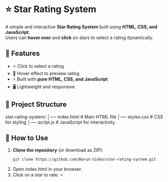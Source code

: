 # ⭐ Star Rating System

A simple and interactive **Star Rating System** built using **HTML, CSS, and JavaScript**.  
Users can **hover over** and **click** on stars to select a rating dynamically.

## 🚀 Features
- ⭐ Click to select a rating
- 🎨 Hover effect to preview rating
- ⚡ Built with **pure HTML, CSS, and JavaScript**
- 🖥️ Lightweight and responsive

## 📂 Project Structure
star-rating-system/ │── index.html # Main HTML file 
                    │── styles.css # CSS for styling 
                    │── script.js # JavaScript for interactivity

## 📌 How to Use
1. **Clone the repository** (or download as ZIP):
   ```sh
   git clone https://github.com/Barun-Sinha/star-rating-system.git
2. Open index.html in your browser.
3. Click on a star to rate. ⭐
